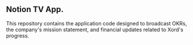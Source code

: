 ## Notion TV App.
This repository contains the application code designed to broadcast OKRs, the company's mission statement, and financial updates related to Xord's progress.
 